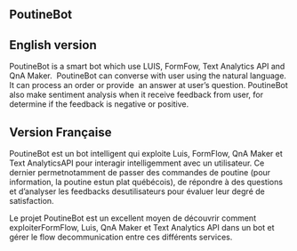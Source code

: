 ## PoutineBot

## English version

PoutineBot is a smart bot which use LUIS, FormFow, Text Analytics API and QnA Maker.  PoutineBot can converse with user using the natural language. It can process an order or provide  an answer at user’s question. PoutineBot also make sentiment analysis when it receive feedback from user, for determine if the feedback is negative or positive.

## Version Française

PoutineBot est un bot intelligent qui exploite Luis, FormFlow, QnA Maker et Text AnalyticsAPI pour interagir intelligemment avec un utilisateur. Ce dernier permetnotamment de passer des commandes de poutine (pour information, la poutine estun plat québécois), de répondre à des questions et d’analyser les feedbacks desutilisateurs pour évaluer leur degré de satisfaction.

Le projet PoutineBot est un excellent moyen de découvrir comment exploiterFormFlow, Luis, QnA Maker et Text Analytics API dans un bot et gérer le flow decommunication entre ces différents services. 
